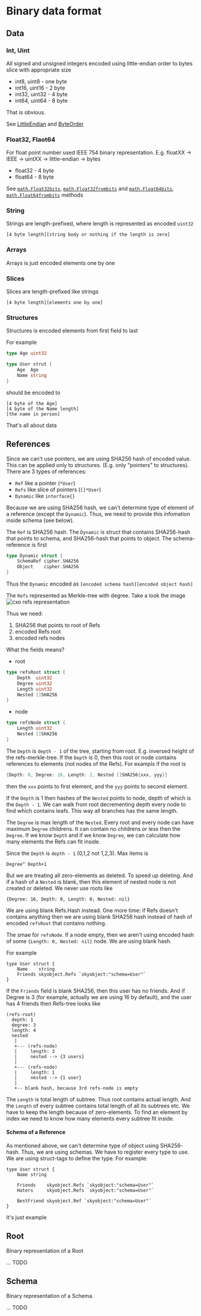 Binary data format
==================

## Data

### Int, Uint

All signed and unsigned integers encoded using little-endian order to
bytes slice with appropriate size

- int8, uint8 - one byte
- int16, uint16 - 2 byte
- int32, uint32 - 4 byte
- int64, uint64 - 8 byte

That is obvious.

See [LittleEndian](http://godoc.org/encoding/binary#LittleEndian) and
[ByteOrder](http://godoc.org/encoding/binary#ByteOrder)

### Float32, Flaot64

For float point number used IEEE 754 binary representation.
E.g. floatXX -> IEEE -> uintXX -> little-endian -> bytes

- float32 - 4 byte
- float64 - 8 byte

See [`math.Float32bits`](http://godoc.org/math#Float32bits),
[`math.Float32frombits`](http://godoc.org/math#Float32frombits) and
[`math.Float64bits`](http://godoc.org/math#Float64bits),
[`math.Float64frombits`](http://godoc.org/math#Float64frombits) methods

### String

Strings are length-prefixed, where length is represented as encoded `uint32`

```
[4 byte length][string body or nothing if the length is zero]
```

### Arrays

Arrays is just encoded elements one by one

### Slices

Slices are length-prefixed like strings

```
[4 byte length][elements one by one]
```

### Structures

Structures is encoded elements from first field to last

For example

```go
type Age uint32

type User strut {
	Age  Age
	Name string
}
```

should be encoded to

```
[4 byte of the Age]
[4 byte of the Name length]
[the name in person]
```

That's all about data

## References

Since we can't use pointers, we are using SHA256 hash of encoded value.
This can be applied only to structures. (E.g. only "pointers" to structures).
There are 3 types of references:

- `Ref` like a pointer (`*User`)
- `Refs` like slice of pointers (`[]*User`)
- `Dynamic` like `interface{}`

Because we are using SHA256 hash, we can't determine type of element of
a reference (except the `Dynamic`). Thus, we need to  provide this infomation
inside schema (see below).

The `Ref` is SHA256 hash.
The `Dynamic` is struct that contains SHA256-hash that points to schema, and
SHA256-hash that points to object. The schema-reference is first

```go
type Dynamic struct {
	SchemaRef cipher.SHA256
	Object    cipher.SHA256
}
```

Thus the `Dynamic` encoded as `[encoded schema hash][encoded object hash]`


The `Refs` represented as Merkle-tree with degree. Take a look the image
![cxo refs representation](http://imgur.com/a/f2Cv2)

Thus we need:

1. SHA256 that points to root of Refs
2. encoded Refs root
3. encoded refs nodes

What the fields means?

- root
```go
type refsRoot struct {
	Depth  uint32
	Degree uint32
	Length uint32
	Nested []SHA256
}
```

- node
```go
type refsNode struct {
	Length uint32
	Nested []SHA256
}
```

The `Depth` is `depth - 1` of the tree, starting from root. E.g. inversed height
of the refs-merkle-tree. If the `Depth` is 0, then this root or node contains
references to elements (not nodes of the Refs). For exampls if the root is

```go
{Depth: 0, Degree: 16, Length: 2, Nested []SHA256{xxx, yyy}}
```
then the `xxx` points to first element, and the `yyy` points to second element.

If the `Depth` is 1 then hashes of the `Nested` points to node, depth of
which is the `Depth - 1`. We can walk from root decrementing depth every node
to find which contains leafs. This way all branches has the same length.

The `Degree` is max length of the `Nested`. Every root and every node can
have maximum `Degree` childrens. It can contain no childrens or less then the
`Degree`. If we know `Depth` and if we know `Degree`, we can calculate how
many elements the Refs can fit inside.

Since the `Depth` is `depth - 1` (0,1,2 not 1,2,3). Max items is
```
Degree^ Depth+1
```

But we are treating all zero-elements as deleted. To speed up deleting.
And if a hash of a `Nested` is blank, then this element of nested node
is not created or deleted. We never use roots like

```
{Degree: 16, Depth: 0, Length: 0, Nested: nil}
```
We are using blank Refs.Hash instead. One more time: if Refs doesn't contains
anything then we are using blank SHA256 hash instead of hash of encoded
`refsRoot` that contains nothing.

The smae for `refsNode`. If a node empty, then we aren't using encoded
hash of some `{Length: 0, Nested: nil}` node. We are using blank hash.

For example
```
type User struct {
	Name    string
	Friends skyobject.Refs `skyobject:"schema=User"`
}
```

If the `Friends` field is blank SHA256, then this user has no friends. And
if Degree is 3 (for example, actually we are using 16 by default), and the user
has 4 friends then Refs-tree looks like
```
(refs-root)
  depth: 1
  degree: 3
  length: 4
  nested
   |
   +--- (refs-node)
   |     length: 3
   |     nested --> {3 users}
   |
   +--- (refs-node)
   |     length: 1
   |     nested --> {1 user}
   |
   +-- blank hash, because 3rd refs-node is empty

```


The `Length` is total length of subtree. Thus root contains actual length.
And the `Length` of every subtree contains total length of all its subtrees
etc. We have to keep the length because of zero-elements. To find an element
by index we need to know how many elements every subtree fit inside.

#### Schema of a Reference

As mentioned above, we can't determine type of object using SHA256-hash.
Thus, we are using schemas. We have to register every type to use. We are
using struct-tags to define the type. For example:

```
type User struct {
	Name string

	Friends    skyobject.Refs `skyobject:"schema=User"`
	Haters     skyobject.Refs `skyobject:"schema=User"`

	BestFriend skyobject.Ref `skyobject:"schema=User"`
}
```

It's just example

## Root

Binary representation of a Root

... TODO

## Schema

Binary representation of a Schema.

... TODO
